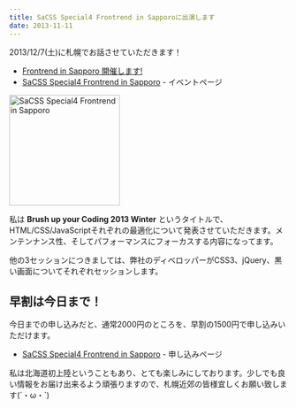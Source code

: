 ```yaml
---
title: SaCSS Special4 Frontrend in Sapporoに出演します
date: 2013-11-11
---
```


2013/12/7(土)に札幌でお話させていただきます！

- [Frontrend in Sapporo 開催します!](http://frontrend.github.io/blog/hello-sapporo/)
- [SaCSS Special4 Frontrend in Sapporo](http://sacss.net/special04/) - イベントページ

<a href="http://sacss.net/special04/"><img src="http://sacss.net/special04/images/sacss_frontrend_200200.png" width="200" height="200" alt="SaCSS Special4 Frontrend in Sapporo" /></a>

私は **Brush up your Coding 2013 Winter** というタイトルで、HTML/CSS/JavaScriptそれぞれの最適化について発表させていただきます。メンテンナンス性、そしてパフォーマンスにフォーカスする内容になってます。

他の3セッションにつきましては、弊社のディベロッパーがCSS3、jQuery、黒い画面についてそれぞれセッションします。

## 早割は今日まで！

今日までの申し込みだと、通常2000円のところを、早割の1500円で申し込みいただけます。

- [SaCSS Special4 Frontrend in Sapporo](http://sacss-sp4.peatix.com/) - 申し込みページ

私は北海道初上陸ということもあり、とても楽しみにしております。少しでも良い情報をお届け出来るよう頑張りますので、札幌近郊の皆様宜しくお願い致します(´・ω・`)
